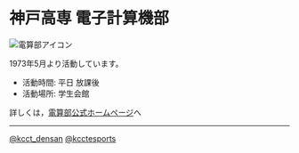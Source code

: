 # 神戸高専 電子計算機部

![電算部アイコン](https://d3bu.net/icon.png)

1973年5月より活動しています。
- 活動時間: 平日 放課後
- 活動場所: 学生会館

詳しくは，[電算部公式ホームページ](https://d3bu.net/)へ

- - -

[@kcct_densan](https://twitter.com/kcct_densan) [@kcctesports](https://twitter.com/kcctesports)
